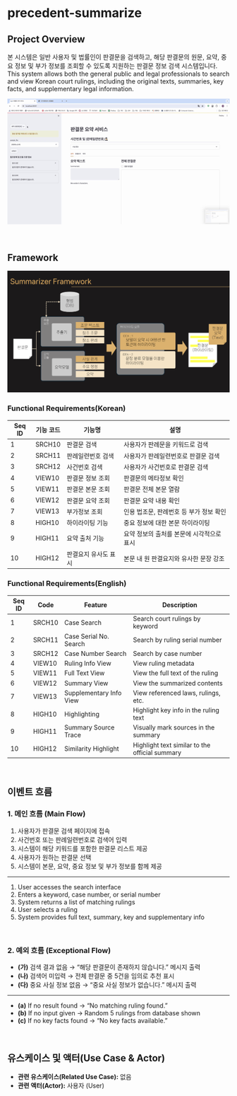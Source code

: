 # precedent-summarize
## Project Overview
본 시스템은 일반 사용자 및 법률인이 판결문을 검색하고, 해당 판결문의 원문, 요약, 중요 정보 및 부가 정보를 조회할 수 있도록 지원하는 판결문 정보 검색 시스템입니다.
This system allows both the general public and legal professionals to search and view Korean court rulings, including the original texts, summaries, key facts, and supplementary legal information.

![demo](source/law.gif)

<br>

## Framework

![framework](source/framework.png)

### Functional Requirements(Korean)
| Seq ID | 기능 코드 | 기능명 | 설명 |
|--------|-----------|--------|------|
| 1 | SRCH10 | 판결문 검색 | 사용자가 판례문을 키워드로 검색 |
| 2 | SRCH11 | 판례일련번호 검색 | 사용자가 판례일련번호로 판결문 검색 |
| 3 | SRCH12 | 사건번호 검색 | 사용자가 사건번호로 판결문 검색 |
| 4 | VIEW10 | 판결문 정보 조회 | 판결문의 메타정보 확인 |
| 5 | VIEW11 | 판결문 본문 조회 | 판결문 전체 본문 열람 |
| 6 | VIEW12 | 판결문 요약 조회 | 판결문 요약 내용 확인 |
| 7 | VIEW13 | 부가정보 조회 | 인용 법조문, 판례번호 등 부가 정보 확인 |
| 8 | HIGH10 | 하이라이팅 기능 | 중요 정보에 대한 본문 하이라이팅 |
| 9 | HIGH11 | 요약 출처 기능 | 요약 정보의 출처를 본문에 시각적으로 표시 |
| 10 | HIGH12 | 판결요지 유사도 표시 | 본문 내 원 판결요지와 유사한 문장 강조 |

### Functional Requirements(English)
| Seq ID | Code | Feature | Description |
|--------|------|---------|-------------|
| 1 | SRCH10 | Case Search | Search court rulings by keyword |
| 2 | SRCH11 | Case Serial No. Search | Search by ruling serial number |
| 3 | SRCH12 | Case Number Search | Search by case number |
| 4 | VIEW10 | Ruling Info View | View ruling metadata |
| 5 | VIEW11 | Full Text View | View the full text of the ruling |
| 6 | VIEW12 | Summary View | View the summarized contents |
| 7 | VIEW13 | Supplementary Info View | View referenced laws, rulings, etc. |
| 8 | HIGH10 | Highlighting | Highlight key info in the ruling text |
| 9 | HIGH11 | Summary Source Trace | Visually mark sources in the summary |
| 10 | HIGH12 | Similarity Highlight | Highlight text similar to the official summary |

<br>


## 이벤트 흐름
### 1. 메인 흐름 (Main Flow)
1. 사용자가 판결문 검색 페이지에 접속
2. 사건번호 또는 판례일련번호로 검색어 입력
3. 시스템이 해당 키워드를 포함한 판결문 리스트 제공
4. 사용자가 원하는 판결문 선택
5. 시스템이 본문, 요약, 중요 정보 및 부가 정보를 함께 제공
---
1. User accesses the search interface  
2. Enters a keyword, case number, or serial number  
3. System returns a list of matching rulings  
4. User selects a ruling  
5. System provides full text, summary, key and supplementary info
<br>

### 2. 예외 흐름 (Exceptional Flow)
- **(가)** 검색 결과 없음 → “해당 판결문이 존재하지 않습니다.” 메시지 출력  
- **(나)** 검색어 미입력 → 전체 판결문 중 5건을 임의로 추천 표시  
- **(다)** 중요 사실 정보 없음 → “중요 사실 정보가 없습니다.” 메시지 출력
---
- **(a)** If no result found → “No matching ruling found.”  
- **(b)** If no input given → Random 5 rulings from database shown  
- **(c)** If no key facts found → “No key facts available.”
<br>

## 유스케이스 및 액터(Use Case & Actor)
- **관련 유스케이스(Related Use Case):** 없음  
- **관련 액터(Actor):** 사용자 (User)


